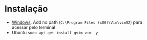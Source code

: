 # Instalação

- [Windows](https://www.vim.org/download.php#pc). Add no path (`C:\Program Files (x86)\Vim\vim82`) para acessar pelo terminal
- Ubuntu ``sudo apt-get install gvim vim -y``
